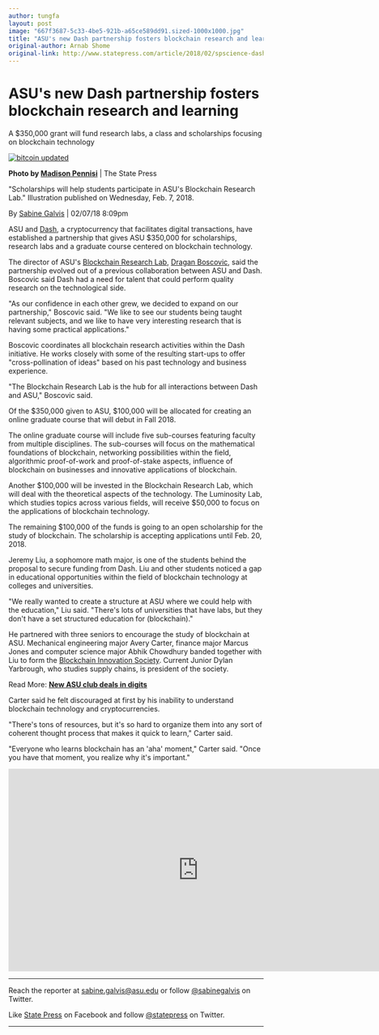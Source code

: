 ```yaml
---
author: tungfa
layout: post
image: "667f3687-5c33-4be5-921b-a65ce589dd91.sized-1000x1000.jpg"
title: "ASU's new Dash partnership fosters blockchain research and learning"
original-author: Arnab Shome
original-link: http://www.statepress.com/article/2018/02/spscience-dash-partnership-to-research-blockchain
---
```


ASU's new Dash partnership fosters blockchain research and learning 
====================================================================

A $350,000 grant will fund research labs, a class and scholarships focusing on blockchain technology

[![bitcoin updated ](http://snworksceo.imgix.net/asp/667f3687-5c33-4be5-921b-a65ce589dd91.sized-1000x1000.jpg)](http://snworksceo.imgix.net/asp/667f3687-5c33-4be5-921b-a65ce589dd91.sized-1000x1000.jpg)

**Photo by [Madison Pennisi](http://www.statepress.com/staff/madison-pennisi)** | The State Press

"Scholarships will help students participate in ASU's Blockchain Research Lab." Illustration published on Wednesday, Feb. 7, 2018.

By [Sabine Galvis](http://www.statepress.com/staff/sabine-galvis) | 02/07/18 8:09pm

ASU and [Dash](https://www.dash.org/), a cryptocurrency that facilitates digital transactions, have established a partnership that gives ASU $350,000 for scholarships, research labs and a graduate course centered on blockchain technology.

The director of ASU's [Blockchain Research Lab](https://blockchain.asu.edu/), [Dragan Boscovic](https://www.linkedin.com/in/draganboscovic/), said the partnership evolved out of a previous collaboration between ASU and Dash. Boscovic said Dash had a need for talent that could perform quality research on the technological side.

"As our confidence in each other grew, we decided to expand on our partnership," Boscovic said. "We like to see our students being taught relevant subjects, and we like to have very interesting research that is having some practical applications."

Boscovic coordinates all blockchain research activities within the Dash initiative. He works closely with some of the resulting start-ups to offer "cross-pollination of ideas" based on his past technology and business experience. 

"The Blockchain Research Lab is the hub for all interactions between Dash and ASU," Boscovic said.

Of the $350,000 given to ASU, $100,000 will be allocated for creating an online graduate course that will debut in Fall 2018.

The online graduate course will include five sub-courses featuring faculty from multiple disciplines. The sub-courses will focus on the mathematical foundations of blockchain, networking possibilities within the field, algorithmic proof-of-work and proof-of-stake aspects, influence of blockchain on businesses and innovative applications of blockchain. 

Another $100,000 will be invested in the Blockchain Research Lab, which will deal with the theoretical aspects of the technology. The Luminosity Lab, which studies topics across various fields, will receive $50,000 to focus on the applications of blockchain technology. 

The remaining $100,000 of the funds is going to an open scholarship for the study of blockchain. The scholarship is accepting applications until Feb. 20, 2018. 

Jeremy Liu, a sophomore math major, is one of the students behind the proposal to secure funding from Dash. Liu and other students noticed a gap in educational opportunities within the field of blockchain technology at colleges and universities.

"We really wanted to create a structure at ASU where we could help with the education," Liu said. "There's lots of universities that have labs, but they don't have a set structured education for (blockchain)."

He partnered with three seniors to encourage the study of blockchain at ASU. Mechanical engineering major Avery Carter, finance major Marcus Jones and computer science major Abhik Chowdhury banded together with Liu to form the [Blockchain Innovation Society](http://asubis.weebly.com/). Current Junior Dylan Yarbrough, who studies supply chains, is president of the society.

Read More: [**New ASU club deals in digits**](http://www.statepress.com/article/2017/11/spscience-blockchain-innovation)

Carter said he felt discouraged at first by his inability to understand blockchain technology and cryptocurrencies.

"There's tons of resources, but it's so hard to organize them into any sort of coherent thought process that makes it quick to learn," Carter said.

"Everyone who learns blockchain has an 'aha' moment," Carter said. "Once you have that moment, you realize why it's important."

<iframe width="750" height="400" src="https://www.youtube.com/embed/S0oNO3mbBE8" frameborder="0" allow="autoplay; encrypted-media" allowfullscreen></iframe>

* * * * *

Reach the reporter at <sabine.galvis@asu.edu> or follow [@sabinegalvis](https://twitter.com/SabineGalvis) on Twitter.

Like [State Press](https://www.facebook.com/StatePress/?fref=ts) on Facebook and follow [@statepress](https://twitter.com/statepress) on Twitter.

* * * * *
